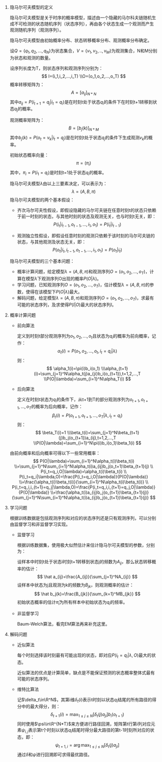 1. 隐马尔可夫模型的定义

   隐马尔可夫模型是关于时序的概率模型，描述由一个隐藏的马尔科夫链随机生成不可检测的状态随机序列（状态序列），再由各个状态生成一个观测而产生观测随机序列（观测序列）。

   隐马尔可夫模型由初始概率分布、状态转移概率分布、观测概率分布确定。

   设$Q=\{q_1,q_2,...,q_N\}$为状态集合，$V=\{v_1,v_2,..,v_M\}$为观测集合，N和M分别为状态和观测的数量。

   设序列长度为T，则状态序列和观测序列分别为：
   $$
   I=(i_1,i_2,...,i_T)
   \\O=(o_1,o_2,...,o_T)
   $$
   概率转移矩阵为：
   $$
   A=[a_{ij}]_{N*N}
   $$
   其中$a_{ij}=P(i_{t+1}=q_j|i_t=q_i)$是在时刻t处于状态$q_i$的条件下在时刻t+1转移到状态$q_j$的概率。

   观测概率矩阵为：
   $$
   B=[b_j(k)]_{N*M}
   $$
   其中$b_j(k)=P(o_t=v_k|i_t=q_j)$是在时刻t处于状态$q_j$的条件下生成观测$v_k$的概率。

   初始状态概率向量：
   $$
   \pi=(\pi_i)
   $$
   其中，$\pi_i=P(i_1=q_i)$是时刻t=1处于状态$q_i$的概率。

   隐马尔可夫模型$\lambda$由以上三要素决定，可以表示为：
   $$
   \lambda=(A,B,\pi)
   $$
   隐马尔可夫模型的两个基本假设：

   - 齐次马尔可夫性假设，即假设隐藏的马尔可夫链在任意时刻t的状态只依赖于前一时刻的状态，与其他时刻的状态及观测无关，也与时刻t无关，即：
     $$
     P(i_{t}|i_{t-1},o_{t-1},...,i_1,o_1)=P(i_t|i_{t-1})
     $$

   - 观测独立性假设，即假设任意时刻的观测只依赖于该时刻的马尔可夫链的状态，与其他观测及状态无关，即：
     $$
     P(o_t|i_t,i_{t-1},o_{t-1},...,i_1,o_1)=P(o_t|i_t)
     $$

   隐马尔可夫模型的三个基本问题：

   - 概率计算问题，给定模型$\lambda=(A,B,\pi)$和观测序列$O=(o_1,o_2,...,o_T)$，计算在模型$\lambda$下观测序列O出现的概率$P(O|\lambda)$。
   - 学习问题，已知观测序列$O=(o_1,o_2,...,o_T)$，估计模型$\lambda=(A,B,\pi)$的参数，使得在该模型下$P(O|\lambda)$最大。
   - 解码问题，给定模型$\lambda=(A,B,\pi)$和观测序列$O=(o_1,o_2,...,o_T)$，求最有可能的状态序列，及求使得$P(I|O)$最大的状态序列$I$。

2. 概率计算问题

   - 前向算法

     定义到时刻t部分观测序列为$o_1,o_2,...,o_t$且状态为$q_i$的概率为前向概率，记作：
     $$
     \alpha_t(i)=P(o_1,o_2,...,o_t,i_t=q_i|\lambda)
     $$
     则：
     $$
     \alpha_1(i)=\pi(i)b_i(o_1)
     \\\alpha_{t+1}(i)=\sum_{j=1}^N\alpha_t(j)a_{ji}b_i(o_{t+1}),t=1,2,...,T
     \\P(O|\lambda)=\sum_{i=1}^N\alpha_T(i)
     $$

   - 后向算法

     定义在时刻t状态为$q_i$的条件下，从t+1到T的部分观测序列为$o_{t+1},o_{t+1},...,o_T$的概率为后向概率，记作：
     $$
     \beta_t(i)=P(o_{t+1},o_{t+1},...,o_T|\lambda,i_t=q_i)
     $$
     则：
     $$
     \beta_T(i)=1
     \\\beta_t(i)=\sum_{j=1}^N\beta_{t+1}(j)b_j(o_{t+1})a_{ij},t=1,2,...,T
     \\P(O|\lambda)=\sum_{i=1}^N\pi(i)b_i(o_1)\beta_1(i)
     $$

   由前向概率和后向概率可得以下一些常用概率：
   $$
   P(O|\lambda)=\sum_{i=1}^N\alpha_t(i)\beta_t(i)
   \\=\sum_{j=1}^N\sum_{i=1}^N\alpha_t(i)a_{ij}b_j(o_t+1)\beta_{t+1}(j)
   \\
   P(i_t=q_i,O|\lambda)=\alpha_t(i)\beta_t(i)
   \\
   P(i_t=q_i|\lambda,O)=\frac{P(i_t=q_i,O|\lambda)}{P(O|\lambda)}
   \\=\frac{\alpha_t(i)\beta_t(i)}{\sum_{i=1}^N\alpha_t(i)\beta_t(i)}
   \\
   P(i_t=q_i,i_{t+1}=q_j|\lambda,O)=\frac{P(i_t=q_i,i_{t+1}=q_j,O|\lambda)}{P(O|\lambda)}
   \\=\frac{\alpha_t(i)a_{ij}b_j(o_{t+1})\beta_{t+1}(j)}{\sum_{j=1}^N\sum_{i=1}^N\alpha_t(i)a_{ij}b_j(o_{t+1})\beta_{t+1}(j)}
   $$
   
3. 学习问题

   根据训练数据是包括观测序列和对应的状态序列还是只有观测序列，可以分别由监督学习和非监督学习实现。

   - 监督学习

     根据训练数据集，使用极大似然估计来估计隐马尔可夫模型的参数，分别为：

     设样本中时刻t处于状态i时刻t+1转移到状态j的频数为$A_{ij}$，那么状态转移概率的估计：
     $$
     \hat a_{ij}=\frac{A_{ij}}{\sum_{j=1}^NA_{ij}}
     $$
     设样本中状态为j且观测为k的频数为$B_{jk}$，则观测概率的估计：
     $$
     \hat b_j(k)=\frac{B_{jk}}{\sum_{k=1}^MB_{jk}}
     $$
     初始状态概率的估计$\hat \pi_i$为所有样本中初始状态为$q_i$的频率。

   - 非监督学习

     Baum-Welch算法，看完EM算法再来补充这里。

4. 解码问题

   - 近似算法

     每个时刻选择该时刻最有可能出现的状态，即对应$P(i_t=q_i|\lambda,O)$最大的状态。

     近似算法的优点是计算简单，缺点是不能保证预测的状态概率整体式最有可能的状态序列。

   - 维特比算法

     记$\delta_t\in\R^N$，其第i维$\delta_t(i)$表示t时刻以状态$q_i$结尾的所有路径的得分中的最大得分，则：
     $$
     \delta_{t+1}(i)=\max_{1\le j\le N}[\delta_{t}(j)a_{ji}]b_i(o_{t+1})
     $$
     同时使用$\psi\in\R^{N*T}$来方便进行路径回溯，矩阵第t行第i列对应元素$\psi_{i,j}$表示第t个时刻以状态$q_i$结尾时得分最大路径的第t-1时刻所对应的状态，即：
     $$
     \psi_{t+1,i}=\arg\max_{1\le j\le N}[\delta_{t}(j)a_{ji}]
     $$
     通过$\delta$和$\psi$进行回溯即可求得最优路径。

